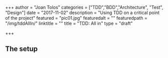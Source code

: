 +++
author = "Joan Tolos"
categories = ["TDD","BDD","Architecture", "Test", "Design"]
date = "2017-11-02"
description = "Using TDD on a critical point of the project"
featured = "pic01.jpg"
featuredalt = ""
featuredpath = "/img/tddAllIn/"
linktitle = ""
title = "TDD: All in"
type = "draft"

+++

## The setup
